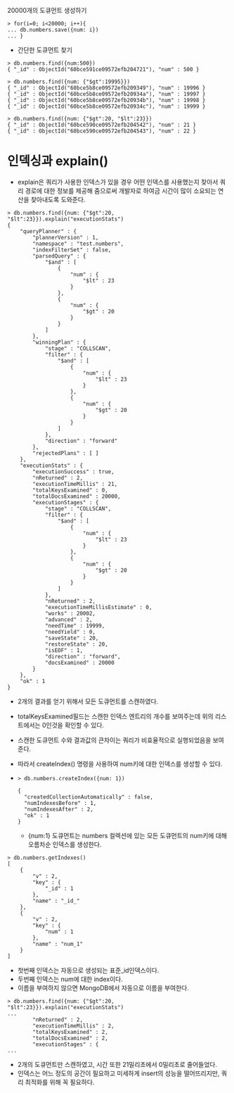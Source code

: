 20000개의 도큐먼트 생성하기

```
> for(i=0; i<20000; i++){
... db.numbers.save({num: i})
... }
```

- 간단한 도큐먼트 찾기

```
> db.numbers.find({num:500})
{ "_id" : ObjectId("60bce591ce09572efb204721"), "num" : 500 }

> db.numbers.find({num: {"$gt":19995}})
{ "_id" : ObjectId("60bce5b8ce09572efb209349"), "num" : 19996 }
{ "_id" : ObjectId("60bce5b8ce09572efb20934a"), "num" : 19997 }
{ "_id" : ObjectId("60bce5b8ce09572efb20934b"), "num" : 19998 }
{ "_id" : ObjectId("60bce5b8ce09572efb20934c"), "num" : 19999 }

> db.numbers.find({num: {"$gt":20, "$lt":23}})
{ "_id" : ObjectId("60bce590ce09572efb204542"), "num" : 21 }
{ "_id" : ObjectId("60bce590ce09572efb204543"), "num" : 22 }
```

# 인덱싱과 explain()

- explain은 쿼리가 사용한 인덱스가 있을 경우 어떤 인덱스를 사용했는지 찾아서 쿼리 경로에 대한 정보를 제공해 줌으로써 개발자로 하여금 시간이 많이 소요되는 연산을 찾아내도록 도와준다.

```
> db.numbers.find({num: {"$gt":20, "$lt":23}}).explain("executionStats")
{
	"queryPlanner" : {
		"plannerVersion" : 1,
		"namespace" : "test.numbers",
		"indexFilterSet" : false,
		"parsedQuery" : {
			"$and" : [
				{
					"num" : {
						"$lt" : 23
					}
				},
				{
					"num" : {
						"$gt" : 20
					}
				}
			]
		},
		"winningPlan" : {
			"stage" : "COLLSCAN",
			"filter" : {
				"$and" : [
					{
						"num" : {
							"$lt" : 23
						}
					},
					{
						"num" : {
							"$gt" : 20
						}
					}
				]
			},
			"direction" : "forward"
		},
		"rejectedPlans" : [ ]
	},
	"executionStats" : {
		"executionSuccess" : true,
		"nReturned" : 2,
		"executionTimeMillis" : 21,
		"totalKeysExamined" : 0,
		"totalDocsExamined" : 20000,
		"executionStages" : {
			"stage" : "COLLSCAN",
			"filter" : {
				"$and" : [
					{
						"num" : {
							"$lt" : 23
						}
					},
					{
						"num" : {
							"$gt" : 20
						}
					}
				]
			},
			"nReturned" : 2,
			"executionTimeMillisEstimate" : 0,
			"works" : 20002,
			"advanced" : 2,
			"needTime" : 19999,
			"needYield" : 0,
			"saveState" : 20,
			"restoreState" : 20,
			"isEOF" : 1,
			"direction" : "forward",
			"docsExamined" : 20000
		}
	},
	"ok" : 1
}
```

- 2개의 결과를 얻기 위해서 모든 도큐먼트를 스캔하였다.

- totalKeysExamined필드는 스캔한 인덱스 엔트리의 개수를 보여주는데 위의 리스트에서는 0인것을 확인할 수 있다.

- 스캔한 도큐먼트 수와 결과값의 큰차이는 쿼리가 비효율적으로 실행되었음을 보여준다.

- 따라서 createIndex() 명령을 사용하여 num키에 대한 인덱스를 생성할 수 있다.

- ```
  > db.numbers.createIndex({num: 1})
  
  {
  	"createdCollectionAutomatically" : false,
  	"numIndexesBefore" : 1,
  	"numIndexesAfter" : 2,
  	"ok" : 1
  }
  ```

  - {num:1} 도큐먼트는 numbers 컬렉션에 있는 모든 도큐먼트의 num키에 대해 오름차순 인덱스를 생성한다.

```
> db.numbers.getIndexes()
[
	{
		"v" : 2,
		"key" : {
			"_id" : 1
		},
		"name" : "_id_"
	},
	{
		"v" : 2,
		"key" : {
			"num" : 1
		},
		"name" : "num_1"
	}
]
```

- 첫번째 인덱스는 자동으로 생성되는 표준_id인덱스이다.
- 두번째 인덱스는 num에 대한 index이다.
- 이름을 부여하지 않으면 MongoDB에서 자동으로 이름을 부여한다.

```
> db.numbers.find({num: {"$gt":20, "$lt":23}}).explain("executionStats")
...
		"nReturned" : 2,
		"executionTimeMillis" : 2,
		"totalKeysExamined" : 2,
		"totalDocsExamined" : 2,
		"executionStages" : {
...
```

- 2개의 도큐먼트만 스캔하였고, 시간 또한 21밀리초에서 0밀리초로 줄어들었다.
- 인덱스는 어느 정도의 공간이 필요하고 미세하게 insert의 성능을 떨어뜨리지만, 쿼리 최적화를 위해 꼭 필요하다. 